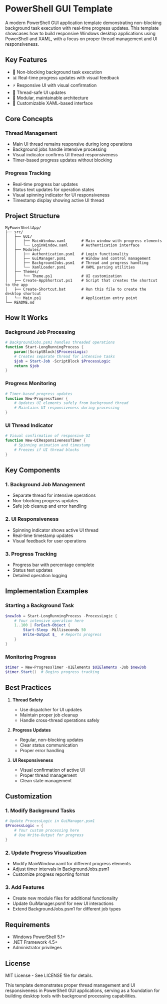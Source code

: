 # PowerShell GUI Template

A modern PowerShell GUI application template demonstrating non-blocking background task execution with real-time progress updates. This template showcases how to build responsive Windows desktop applications using PowerShell and XAML, with a focus on proper thread management and UI responsiveness.

## Key Features

- 🔄 Non-blocking background task execution
- 📊 Real-time progress updates with visual feedback
- ⚡ Responsive UI with visual confirmation
- 🎯 Thread-safe UI updates
- 🧩 Modular, maintainable architecture
- 🎨 Customizable XAML-based interface

## Core Concepts

### Thread Management
- Main UI thread remains responsive during long operations
- Background jobs handle intensive processing
- Visual indicator confirms UI thread responsiveness
- Timer-based progress updates without blocking

### Progress Tracking
- Real-time progress bar updates
- Status text updates for operation states
- Visual spinning indicator for UI responsiveness
- Timestamp display showing active UI thread

## Project Structure

```
MyPowerShellApp/
├── src/
│   ├── GUI/
│   │   ├── MainWindow.xaml       # Main window with progress elements
│   │   └── LoginWindow.xaml      # Authentication interface
│   ├── Modules/
│   │   ├── Authentication.psm1   # Login functionality
│   │   ├── GuiManager.psm1       # Window and control management
│   │   ├── BackgroundJobs.psm1   # Thread and progress handling
│   │   └── XamlLoader.psm1       # XAML parsing utilities
│   ├── Themes/
│   │   └── Theme.ps1             # UI customization
│   ├── Create-AppShortcut.ps1    # Script that creates the shortcut to the app
│   ├── Create-Shortcut.bat       # Run this file to create the desktop shortcut
│   └── Main.ps1                  # Application entry point
└── README.md
```

## How It Works

### Background Job Processing
```powershell
# BackgroundJobs.psm1 handles threaded operations
function Start-LongRunningProcess {
    param([ScriptBlock]$ProcessLogic)
    # Creates separate thread for intensive tasks
    $job = Start-Job -ScriptBlock $ProcessLogic
    return $job
}
```

### Progress Monitoring
```powershell
# Timer-based progress updates
function New-ProgressTimer {
    # Updates UI elements safely from background thread
    # Maintains UI responsiveness during processing
}
```

### UI Thread Indicator
```powershell
# Visual confirmation of responsive UI
function New-UIResponsivenessTimer {
    # Spinning animation and timestamp
    # Freezes if UI thread blocks
}
```

## Key Components

### 1. Background Job Management
- Separate thread for intensive operations
- Non-blocking progress updates
- Safe job cleanup and error handling

### 2. UI Responsiveness
- Spinning indicator shows active UI thread
- Real-time timestamp updates
- Visual feedback for user operations

### 3. Progress Tracking
- Progress bar with percentage complete
- Status text updates
- Detailed operation logging

## Implementation Examples

### Starting a Background Task
```powershell
$newJob = Start-LongRunningProcess -ProcessLogic {
    # Your intensive operation here
    1..100 | ForEach-Object {
        Start-Sleep -Milliseconds 50
        Write-Output $_  # Reports progress
    }
}
```

### Monitoring Progress
```powershell
$timer = New-ProgressTimer -UIElements $UIElements -Job $newJob
$timer.Start()  # Begins progress tracking
```

## Best Practices

1. **Thread Safety**
   - Use dispatcher for UI updates
   - Maintain proper job cleanup
   - Handle cross-thread operations safely

2. **Progress Updates**
   - Regular, non-blocking updates
   - Clear status communication
   - Proper error handling

3. **UI Responsiveness**
   - Visual confirmation of active UI
   - Proper thread management
   - Clean state management

## Customization

### 1. Modify Background Tasks
```powershell
# Update ProcessLogic in GuiManager.psm1
$ProcessLogic = {
    # Your custom processing here
    # Use Write-Output for progress
}
```

### 2. Update Progress Visualization
- Modify MainWindow.xaml for different progress elements
- Adjust timer intervals in BackgroundJobs.psm1
- Customize progress reporting format

### 3. Add Features
- Create new module files for additional functionality
- Update GuiManager.psm1 for new UI interactions
- Extend BackgroundJobs.psm1 for different job types

## Requirements

- Windows PowerShell 5.1+
- .NET Framework 4.5+
- Administrator privileges

## License

MIT License - See LICENSE file for details.

This template demonstrates proper thread management and UI responsiveness in PowerShell GUI applications, serving as a foundation for building desktop tools with background processing capabilities.
